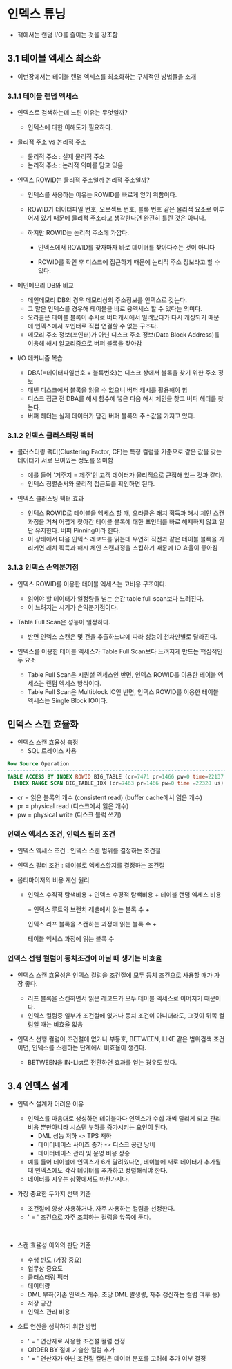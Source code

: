 # 인덱스 튜닝

- 책에서는 랜덤 I/O를 줄이는 것을 강조함





## 3.1 테이블 엑세스 최소화

- 이번장에서는 테이블 랜덤 엑세스를 최소화하는 구체적인 방법들을 소개



### 3.1.1 테이블 랜덤 엑세스

- 인덱스로 검색하는데 느린 이유는 무엇일까?
  - 인덱스에 대한 이해도가 필요하다.



- 물리적 주소 vs 논리적 주소
  - 물리적 주소 : 실제 물리적 주소
  - 논리적 주소 : 논리적 의미를 담고 있음



- 인덱스 ROWID는 물리적 주소일까 논리적 주소일까?

  - 인덱스를 사용하는 이유는 ROWID를 빠르게 얻기 위함이다.

  - ROWID가 데이터파일 번호, 오브젝트 번호, 블록 번호 같은 물리적 요소로 이루어져 있기 때문에 물리적 주소라고 생각한다면 완전히 틀린 것은 아니다.

  - 하지만 ROWID는 논리적 주소에 가깝다.

    - 인덱스에서 ROWID를 찾자마자 바로 데이터를 찾아다주는 것이 아니다

    - ROWID를 확인 후 디스크에 접근하기 때문에 논리적 주소 정보라고 할 수 있다.

      

- 메인메모리 DB와 비교
  - 메인메모리 DB의 경우 메모리상의 주소정보를 인덱스로 갖는다.
  - 그 말은 인덱스를 경우해 테이블을 바로 융엑세스 할 수 있다는 의미다.
  - 오라클은 테이블 블록이 수시로 버퍼캐시에서 밀려났다가 다시 캐싱되기 때문에 인덱스에서 포인터로 직접 연결할 수 없는 구조다.
  - 메모리 주소 정보(포인터)가 아닌 디스크 주소 정보(Data Block Address)를 이용해 해시 알고리즘으로 버퍼 블록을 찾아감



- I/O 메커니즘 복습
  - DBA(=데이터파일번호 + 블록번호)는 디스크 상에서 블록을 찾기 위한 주소 정보
  - 매번 디스크에서 블록을 읽을 수 없으니 버퍼 캐시를 활용해야 함
  - 디스크 접근 전 DBA를 해시 함수에 넣은 다음 해시 체인을 찾고 버퍼 헤더를 찾는다.
  - 버퍼 헤더는 실제 데이터가 담긴 버퍼 블록의 주소값을 가지고 있다.

  



### 3.1.2 인덱스 클러스터링 팩터

- 클러스터링 팩터(Clustering Factor, CF)는 특정 컬럼을 기준으로 같은 값을 갖는 데이터가 서로 모여있는 정도를 의미함
  - 예를 들어 '거주지 = 제주'인 고객 데이터가 물리적으로 근접해 있는 것과 같다.
  - 인덱스 정렬순서와 물리적 접근도를 확인하면 된다.



- 인덱스 클러스팅 팩터 효과
  - 인덱스 ROWID로 테이블을 엑세스 할 때, 오라클은 래치 획득과 해시 체인 스캔과정을 거쳐 어렵게 찾아간 테이블 블록에 대한 포인터를 바로 해제하지 않고 일단 유지한다. 버퍼 Pinning이라 한다.
  - 이 상태에서 다음 인덱스 레코드를 읽는데 우연히 직전과 같은 테이블 블록을 가리키면 래치 획득과 해시 체인 스캔과정을 스킵하기 때문에 IO 효율이 좋아짐



### 3.1.3 인덱스 손익분기점

- 인덱스 ROWID를 이용한 테이블 엑세스는 고비용 구조이다.
  - 읽어야 할 데이터가 일정량을 넘는 순간 table full scan보다 느려진다.
  - 이 느려지는 시기가 손익분기점이다.

  

- Table Full Scan은 성능이 일정하다.
  - 반면 인덱스 스캔은 몇 건을 추출하느냐에 따라 성능이 천차만별로 달라진다.

  

- 인덱스를 이용한 테이블 엑세스가 Table Full Scan보다 느려지게 만드는 핵심적인 두 요소
  - Table Full Scan은 시퀀셜 엑세스인 반면, 인덱스 ROWID를 이용한 테이블 엑세스는 랜덤 엑세스 방식이다.
  - Table Full Scan은 Multiblock IO인 반면, 인덱스 ROWID를 이용한 테이블 엑세스는 Single Block IO이다.





## 인덱스 스캔 효율화

- 인덱스 스캔 효율성 측정
  - SQL 트레이스 사용

```sql
Row Source Operation
--------------------------------------------------------------------------
TABLE ACCESS BY INDEX ROWID BIG_TABLE (cr=7471 pr=1466 pw=0 time=22137 us)
  INDEX RANGE SCAN BIG_TABLE_IDX (cr=7463 pr=1466 pw=0 time =22328 us)
```



- cr = 읽은 블록의 개수 (consistent read) (buffer cache에서 읽은 개수)
- pr = physical read (디스크에서 읽은 개수)
- pw = physical write (디스크 블럭 쓰기)





### 인덱스 엑세스 조건, 인덱스 필터 조건

- 인덱스 엑세스 조건 : 인덱스 스캔 범위를 결정하는 조건절
- 인덱스 필터 조건 : 테이블로 엑세스할지를 결정하는 조건절



- 옵티마이저의 비용 계산 원리

  - 인덱스 수직적 탐색비용 + 인덱스 수평적 탐색비용 + 테이블 랜덤 엑세스 비용

    = 인덱스 루트와 브랜치 레밸에서 읽는 블록 수 +

    인덱스 리프 블록을 스캔하는 과정에 읽는 블록 수 +

    테이블 엑세스 과정에 읽는 블록 수





### 인덱스 선행 컬럼이 등치조건이 아닐 때 생기는 비효율

- 인덱스 스캔 효율성은 인덱스 컬럼을 조건절에 모두 등치 조건으로 사용할 때가 가장 좋다.
  - 리프 블록을 스캔하면서 읽은 레코드가 모두 테이블 엑세스로 이어지기 때문이다.
  - 인덱스 컬럼중 일부가 조건절에 없거나 등치 조건이 아니더라도, 그것이 뒤쪽 컬럼일 때는 비효율 없음



- 인덱스 선행 컬럼이 조건절에 없거나 부등호, BETWEEN, LIKE 같은 범위검색 조건이면, 인덱스를 스캔하는 단계에서 비효율이 생긴다.
  - BETWEEN을 IN-List로 전환하면 효과를 얻는 경우도 있다.



## 3.4 인덱스 설계

- 인덱스 설계가 어려운 이유
  - 인덱스를 마음대로 생성하면 테이블마다 인덱스가 수십 개씩 달리게 되고 관리비용 뿐만아니라 시스템 부하를 증가시키는 요인이 된다.
    - DML 성능 저하 -> TPS 저하
    - 데이터베이스 사이즈 증가 -> 디스크 공간 낭비
    - 데이터베이스 관리 및 운영 비용 상승
  - 예를 들어 테이블에 인덱스가 6개 달려있다면, 테이블에 새로 데이터가 추가될 때 인덱스에도 각각 데이터를 추가하고 정렬해줘야 한다.
  - 데이터를 지우는 상황에서도 마찬가지다.



  

- 가장 중요한 두가지 선택 기준
  - 조건절에 항상 사용하거나, 자주 사용하는 컬럼을 선정한다.
  - ' = ' 조건으로 자주 조회하는 컬럼을 앞쪽에 둔다.

​    

  

- 스캔 효율성 이외의 판단 기준
  - 수행 빈도 (가장 중요)
  - 업무상 중요도
  - 클러스터링 팩터
  - 데이터량
  - DML 부하(기존 인덱스 개수, 초당 DML 발생량, 자주 갱신하는 컬럼 여부 등)
  - 저장 공간
  - 인덱스 관리 비용



  

- 소트 연산을 생략하기 위한 방법
  - ' = ' 연산자로 사용한 조건절 컬럼 선정
  - ORDER BY 절에 기술한 컬럼 추가
  - ' = ' 연산자가 아닌 조건절 컬럼은 데이터 분포를 고려해 추가 여부 결정


